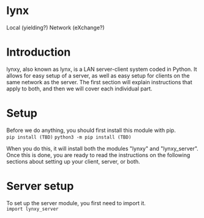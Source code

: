# lynx
Local (yielding?) Network (eXchange?)

# Introduction
lynxy, also known as lynx, is a LAN server-client system coded in Python. It allows for easy setup of a server, as well as easy setup for clients on the same network as the server. 
The first section will explain instructions that apply to both, and then we will cover each individual part.

# Setup
Before we do anything, you should first install this module with pip. <br>
`pip install (TBD)`
`python3 -m pip install (TBD)`

When you do this, it will install both the modules "lynxy" and "lynxy_server". Once this is done, you are ready to read the instructions on the following sections about setting up your client, server, or both.

# Server setup
To set up the server module, you first need to import it. <br>
`import lynxy_server`